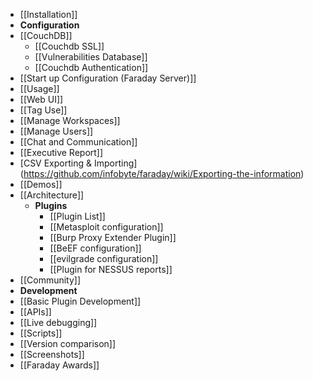 * [[Installation]]
* **Configuration**
 * [[CouchDB]]
    * [[Couchdb SSL]]
    * [[Vulnerabilities Database]]
    * [[Couchdb Authentication]]
 * [[Start up Configuration (Faraday Server)]]
* [[Usage]]
 * [[Web UI]]
 * [[Tag Use]]
 * [[Manage Workspaces]]
 * [[Manage Users]]
 * [[Chat and Communication]]
 * [[Executive Report]]
 * [CSV Exporting & Importing] (https://github.com/infobyte/faraday/wiki/Exporting-the-information) 
* [[Demos]]
* [[Architecture]]
  * **Plugins**
     * [[Plugin List]]
     * [[Metasploit configuration]]
     * [[Burp Proxy Extender Plugin]]
     * [[BeEF configuration]]
     * [[evilgrade configuration]]
     * [[Plugin for NESSUS reports]]
* [[Community]]
* **Development**
 * [[Basic Plugin Development]]
 * [[APIs]]
 * [[Live debugging]]
* [[Scripts]]
* [[Version comparison]]
* [[Screenshots]]
* [[Faraday Awards]]